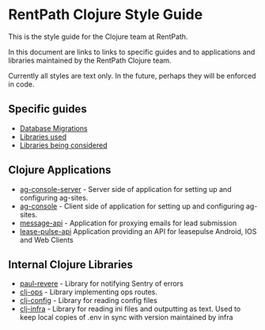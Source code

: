 # RentPath Clojure Style Guide

This is the style guide for the Clojure team at RentPath.

In this document are links to links to specific guides and to applications and libraries maintained by the RentPath Clojure team.

Currently all styles are text only. In the future, perhaps they will be enforced in code.

## Specific guides 
- [Database Migrations](migrations.md)
- [Libraries used](libraries.md)
- [Libraries being considered](tech-radar.md)

## Clojure Applications
- [ag-console-server](https://github.com/rentpath/ag-console-server) - Server side of application for setting up and configuring ag-sites.
- [ag-console](https://github.com/rentpath/ag-console) - Client side of application for setting up and configuring ag-sites.
- [message-api](https://github.com/rentpath/message-api) - Application for proxying emails for lead submission
- [lease-pulse-api](https://github.com/rentpath/lease-pulse-api) Application providing an API for leasepulse Android, IOS and Web Clients

## Internal Clojure Libraries
- [paul-revere](https://github.com/rentpath/paul-revere) - Library for notifying Sentry of errors
- [clj-ops](https://github.com/rentpath/clj-ops) - Library implementing ops routes. 
- [clj-config](https://github.com/rentpath/clj-config) - Library for reading config files
- [clj-infra](https://github.com/rentpath/clj-infra) - Library for reading ini files and outputting as text. Used to keep local copies of .env in sync with version maintained by infra
